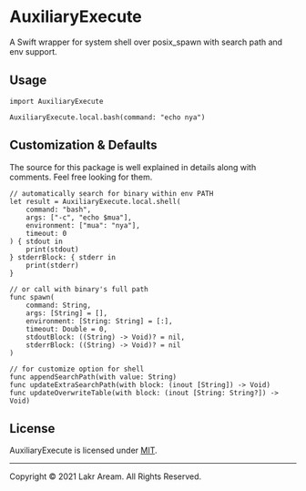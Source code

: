 # AuxiliaryExecute

A Swift wrapper for system shell over posix_spawn with search path and env support.

## Usage

```
import AuxiliaryExecute

AuxiliaryExecute.local.bash(command: "echo nya")
```

## Customization & Defaults

The source for this package is well explained in details along with comments. Feel free looking for them.

```
// automatically search for binary within env PATH
let result = AuxiliaryExecute.local.shell(
    command: "bash",
    args: ["-c", "echo $mua"],
    environment: ["mua": "nya"],
    timeout: 0
) { stdout in
    print(stdout)
} stderrBlock: { stderr in
    print(stderr)
}

// or call with binary's full path
func spawn(
    command: String,
    args: [String] = [],
    environment: [String: String] = [:],
    timeout: Double = 0,
    stdoutBlock: ((String) -> Void)? = nil,
    stderrBlock: ((String) -> Void)? = nil
)

// for customize option for shell
func appendSearchPath(with value: String)
func updateExtraSearchPath(with block: (inout [String]) -> Void)
func updateOverwriteTable(with block: (inout [String: String?]) -> Void)
```

## License

AuxiliaryExecute is licensed under [MIT](./LICENSE).

---

Copyright © 2021 Lakr Aream. All Rights Reserved.
